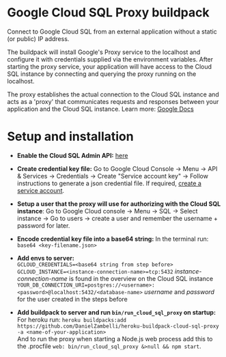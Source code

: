 # Google Cloud SQL Proxy buildpack
Connect to Google Cloud SQL from an external application without a static (or public) IP address.  

The buildpack will install Google's Proxy service to the localhost and configure it with credentials supplied via the environment variables. After starting the proxy service, your application will have access to the Cloud SQL instance by connecting and querying the proxy running on the localhost.  

The proxy establishes the actual connection to the Cloud SQL instance and acts as a 'proxy' that communicates requests and responses between your application and the Cloud SQL instance. Learn more: [Google Docs](https://cloud.google.com/sql/docs/postgres/connect-external-app)


# Setup and installation

* **Enable the Cloud SQL Admin API:** [here](https://cloud.google.com/sql/docs/postgres/connect-external-app#enable-api)

* **Create credential key file:** Go to Google Cloud Console -> Menu -> API & Services -> Credentials -> Create "Service account key" -> Follow instructions to generate a json credential file. If required, [create a service account](https://cloud.google.com/sql/docs/postgres/connect-external-app#4_if_required_by_your_authentication_method_create_a_service_account).

* **Setup a user that the proxy will use for authorizing with the Cloud SQL instance**: Go to Google Cloud console -> Menu -> SQL -> Select instance -> Go to users -> create a user and remember the username + password for later.

* **Encode credential key file into a base64 string:** In the terminal run: `base64 <key-filename.json>`

* **Add envs to server:**  
`GCLOUD_CREDENTIALS=<base64 string from step before>`  
`GCLOUD_INSTANCE=<instance-connection-name>=tcp:5432` *instance-connection-name* is found in the overview on the Cloud SQL instance  
`YOUR_DB_CONNECTION_URI=postgres://<username>:<password>@localhost:5432/<database-name>` *username* and *password* for the user created in the steps before

* **Add buildpack to server and run `bin/run_cloud_sql_proxy` on startup:**  
For heroku run: `heroku buildpacks:add https://github.com/DanielZambelli/heroku-buildpack-cloud-sql-proxy -a <name-of-your-application>`  
And to run the proxy when starting a Node.js web process add this to the .procfile `web: bin/run_cloud_sql_proxy &>null && npm start`.
